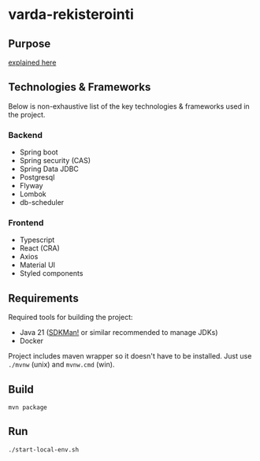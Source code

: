 # varda-rekisterointi

## Purpose

[explained here](https://wiki.eduuni.fi/pages/viewpage.action?pageId=222569474#Vardaohjeetyksityisilleperhep%C3%A4iv%C3%A4hoitajillejaryhm%C3%A4perhep%C3%A4iv%C3%A4hoitajille-Rekister%C3%B6ityminenVardaanjak%C3%A4ytt%C3%B6oikeuksienuusiminen)

## Technologies & Frameworks

Below is non-exhaustive list of the key technologies & frameworks used in the project.

### Backend

* Spring boot
* Spring security (CAS)
* Spring Data JDBC
* Postgresql
* Flyway
* Lombok
* db-scheduler

### Frontend

* Typescript
* React (CRA)
* Axios
* Material UI
* Styled components

## Requirements

Required tools for building the project:

* Java 21 ([SDKMan!](https://sdkman.io/) or similar recommended to manage JDKs)
* Docker

Project includes maven wrapper so it doesn't have to be installed. Just use `./mvnw` (unix) and `mvnw.cmd` (win).

## Build

    mvn package

## Run

    ./start-local-env.sh
